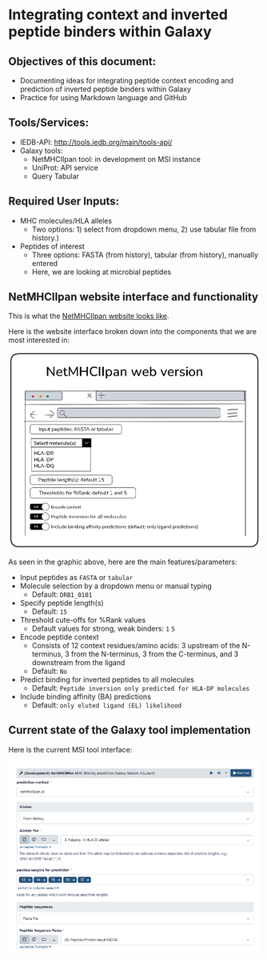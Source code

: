 # Integrating context and inverted peptide binders within Galaxy

## Objectives of this document:
* Documenting ideas for integrating peptide context encoding and prediction of inverted peptide binders within Galaxy
* Practice for using Markdown language and GitHub

## Tools/Services:
* IEDB-API: http://tools.iedb.org/main/tools-api/
* Galaxy tools:
   - NetMHCIIpan tool: in development on MSI instance
   - UniProt: API service
   - Query Tabular
 
## Required User Inputs:
* MHC molecules/HLA alleles
  - Two options: 1) select from dropdown menu, 2) use tabular file from history.)
* Peptides of interest
  - Three options: FASTA (from history), tabular (from history), manually entered
  - Here, we are looking at microbial peptides
 
## NetMHCIIpan website interface and functionality

This is what the [NetMHCIIpan website looks like](https://services.healthtech.dtu.dk/services/NetMHCIIpan-4.3/).

Here is the website interface broken down into the components that we are most interested in:

![simple-web-interface](images/netmhciipan-web-mockup.png)

As seen in the graphic above, here are the main features/parameters:
* Input peptides as `FASTA` or `tabular`
* Molecule selection by a dropdown menu or manual typing
     - Default: `DRB1_0101`
* Specify peptide length(s)
     - Default: `15`
* Threshold cute-offs for %Rank values
     - Default values for strong, weak binders: `1` `5`
* Encode peptide context
     - Consists of 12 context residues/amino acids: 3 upstream of the N-terminus, 3 from the N-terminus, 3 from the C-terminus, and 3 downstream from the ligand
     - Default: `No`
* Predict binding for inverted peptides to all molecules
     - Default: `Peptide inversion only predicted for HLA-DP molecules`
* Include binding affinity (BA) predictions
     - Default: `only eluted ligand (EL) likelihood`

## Current state of the Galaxy tool implementation

Here is the current MSI tool interface:

![msi-tool-interface](images/MSI-screenshot.png)


